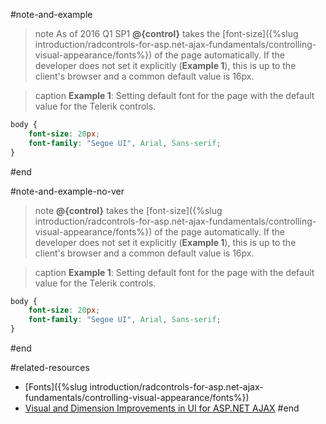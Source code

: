 #note-and-example
>note As of 2016 Q1 SP1 **@{control}** takes the [font-size]({%slug introduction/radcontrols-for-asp.net-ajax-fundamentals/controlling-visual-appearance/fonts%}) of the page automatically. If the developer does not set it explicitly (**Example 1**), this is up to the client's browser and a common default value is 16px.

>caption **Example 1**: Setting default font for the page with the default value for the Telerik controls.

```CSS
body {
	font-size: 20px;
	font-family: "Segoe UI", Arial, Sans-serif;
}
````
#end

#note-and-example-no-ver
>note **@{control}** takes the [font-size]({%slug introduction/radcontrols-for-asp.net-ajax-fundamentals/controlling-visual-appearance/fonts%}) of the page automatically. If the developer does not set it explicitly (**Example 1**), this is up to the client's browser and a common default value is 16px.

>caption **Example 1**: Setting default font for the page with the default value for the Telerik controls.

```CSS
body {
	font-size: 20px;
	font-family: "Segoe UI", Arial, Sans-serif;
}
````
#end

#related-resources
 * [Fonts]({%slug introduction/radcontrols-for-asp.net-ajax-fundamentals/controlling-visual-appearance/fonts%})
 * [Visual and Dimension Improvements in UI for ASP.NET AJAX](http://www.telerik.com/blogs/visual-and-dimension-improvements-in-ui-for-asp.net-ajax) 
#end